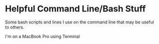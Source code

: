 # Helpful Command Line/Bash Stuff
Some bash scripts and lines I use on the command line that may be useful to others.

I'm on a MacBook Pro using Terminal

